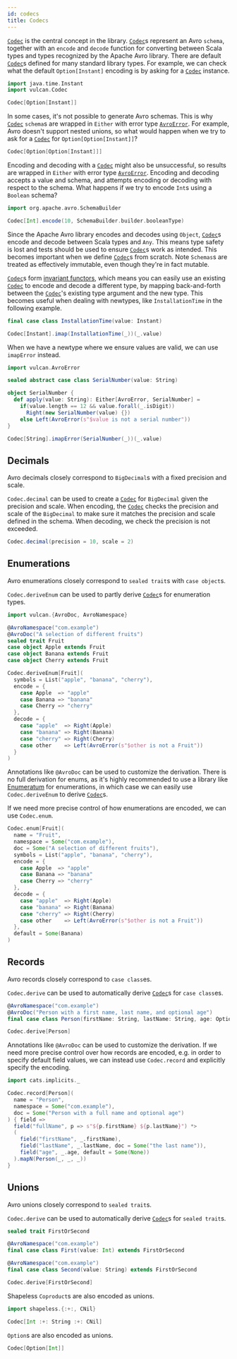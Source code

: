 ```yaml
---
id: codecs
title: Codecs
---
```


[`Codec`][codec] is the central concept in the library. [`Codec`][codec]s represent an Avro `schema`, together with an `encode` and `decode` function for converting between Scala types and types recognized by the Apache Avro library. There are default [`Codec`][codec]s defined for many standard library types. For example, we can check what the default `Option[Instant]` encoding is by asking for a [`Codec`][codec] instance.

```scala mdoc
import java.time.Instant
import vulcan.Codec

Codec[Option[Instant]]
```

In some cases, it's not possible to generate Avro schemas. This is why [`Codec`][codec] `schema`s are wrapped in `Either` with error type [`AvroError`][avroerror]. For example, Avro doesn't support nested unions, so what would happen when we try to ask for a [`Codec`][codec] for `Option[Option[Instant]]`?

```scala mdoc
Codec[Option[Option[Instant]]]
```

Encoding and decoding with a [`Codec`][codec] might also be unsuccessful, so results are wrapped in `Either` with error type [`AvroError`][avroerror]. Encoding and decoding accepts a value and schema, and attempts encoding or decoding with respect to the schema. What happens if we try to encode `Int`s using a `Boolean` schema?

```scala mdoc
import org.apache.avro.SchemaBuilder

Codec[Int].encode(10, SchemaBuilder.builder.booleanType)
```

Since the Apache Avro library encodes and decodes using `Object`, [`Codec`][codec]s encode and decode between Scala types and `Any`. This means type safety is lost and tests should be used to ensure [`Codec`][codec]s work as intended. This becomes important when we define [`Codec`][codec]s from scratch. Note `Schemas`s are treated as effectively immutable, even though they're in fact mutable.

[`Codec`][codec]s form [invariant functors][invariant], which means you can easily use an existing [`Codec`][codec] to encode and decode a different type, by mapping back-and-forth between the [`Codec`][codec]'s existing type argument and the new type. This becomes useful when dealing with newtypes, like `InstallationTime` in the following example.

```scala mdoc
final case class InstallationTime(value: Instant)

Codec[Instant].imap(InstallationTime(_))(_.value)
```

When we have a newtype where we ensure values are valid, we can use `imapError` instead.

```scala mdoc
import vulcan.AvroError

sealed abstract case class SerialNumber(value: String)

object SerialNumber {
  def apply(value: String): Either[AvroError, SerialNumber] =
    if(value.length == 12 && value.forall(_.isDigit))
      Right(new SerialNumber(value) {})
    else Left(AvroError(s"$value is not a serial number"))
}

Codec[String].imapError(SerialNumber(_))(_.value)
```

## Decimals

Avro decimals closely correspond to `BigDecimal`s with a fixed precision and scale.

`Codec.decimal` can be used to create a [`Codec`][codec] for `BigDecimal` given the precision and scale. When encoding, the [`Codec`][codec] checks the precision and scale of the `BigDecimal` to make sure it matches the precision and scale defined in the schema. When decoding, we check the precision is not exceeded.

```scala mdoc
Codec.decimal(precision = 10, scale = 2)
```

## Enumerations

Avro enumerations closely correspond to `sealed trait`s with `case object`s.

`Codec.deriveEnum` can be used to partly derive [`Codec`][codec]s for enumeration types.

```scala mdoc
import vulcan.{AvroDoc, AvroNamespace}

@AvroNamespace("com.example")
@AvroDoc("A selection of different fruits")
sealed trait Fruit
case object Apple extends Fruit
case object Banana extends Fruit
case object Cherry extends Fruit

Codec.deriveEnum[Fruit](
  symbols = List("apple", "banana", "cherry"),
  encode = {
    case Apple  => "apple"
    case Banana => "banana"
    case Cherry => "cherry"
  },
  decode = {
    case "apple"  => Right(Apple)
    case "banana" => Right(Banana)
    case "cherry" => Right(Cherry)
    case other    => Left(AvroError(s"$other is not a Fruit"))
  }
)
```

Annotations like `@AvroDoc` can be used to customize the derivation. There is no full derivation for enums, as it's highly recommended to use a library like [Enumeratum](modules.md#enumeratum) for enumerations, in which case we can easily use `Codec.deriveEnum` to derive [`Codec`][codec]s.

If we need more precise control of how enumerations are encoded, we can use `Codec.enum`.

```scala mdoc
Codec.enum[Fruit](
  name = "Fruit",
  namespace = Some("com.example"),
  doc = Some("A selection of different fruits"),
  symbols = List("apple", "banana", "cherry"),
  encode = {
    case Apple  => "apple"
    case Banana => "banana"
    case Cherry => "cherry"
  },
  decode = {
    case "apple"  => Right(Apple)
    case "banana" => Right(Banana)
    case "cherry" => Right(Cherry)
    case other    => Left(AvroError(s"$other is not a Fruit"))
  },
  default = Some(Banana)
)
```

## Records

Avro records closely correspond to `case class`es.

`Codec.derive` can be used to automatically derive [`Codec`][codec]s for `case class`es.

```scala mdoc
@AvroNamespace("com.example")
@AvroDoc("Person with a first name, last name, and optional age")
final case class Person(firstName: String, lastName: String, age: Option[Int])

Codec.derive[Person]
```

Annotations like `@AvroDoc` can be used to customize the derivation. If we need more precise control over how records are encoded, e.g. in order to specify default field values, we can instead use `Codec.record` and explicitly specify the encoding.

```scala mdoc
import cats.implicits._

Codec.record[Person](
  name = "Person",
  namespace = Some("com.example"),
  doc = Some("Person with a full name and optional age")
) { field =>
  field("fullName", p => s"${p.firstName} ${p.lastName}") *>
  (
    field("firstName", _.firstName),
    field("lastName", _.lastName, doc = Some("the last name")),
    field("age", _.age, default = Some(None))
  ).mapN(Person(_, _, _))
}
```

## Unions

Avro unions closely correspond to `sealed trait`s.

`Codec.derive` can be used to automatically derive [`Codec`][codec]s for `sealed trait`s.

```scala mdoc
sealed trait FirstOrSecond

@AvroNamespace("com.example")
final case class First(value: Int) extends FirstOrSecond

@AvroNamespace("com.example")
final case class Second(value: String) extends FirstOrSecond

Codec.derive[FirstOrSecond]
```

Shapeless `Coproduct`s are also encoded as unions.

```scala mdoc
import shapeless.{:+:, CNil}

Codec[Int :+: String :+: CNil]
```

`Option`s are also encoded as unions.

```scala mdoc
Codec[Option[Int]]
```

[avroerror]: @API_BASE_URL@/AvroError.html
[codec]: @API_BASE_URL@/Codec.html
[invariant]: https://typelevel.org/cats/typeclasses/invariant.html
